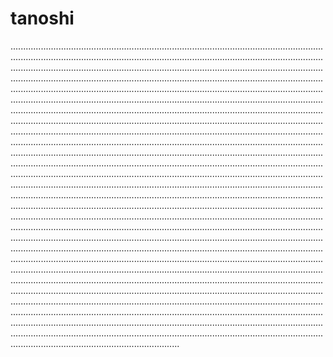 # tanoshi
...................................................................................................................................................................................................................................................................................................................................................................................................................................................................................................................................................................................................................................................................................................................................................................................................................................................................................................................................................................................................................................................................................................................................................................................................................................................................................................................................................................................................................................................................................................................................................................................................................................................................................................................................................................................................................................................................................................................................................................................................................................................................................................................................................................................................................................................................................................................................................................................................................................................................................................................................................................................................................................................................................................................................................................................................................................................................................................................................................................................................................................................................................................................................................................................................................................................................................................................................................................................................................................................................................................................................................................................................................................................................................